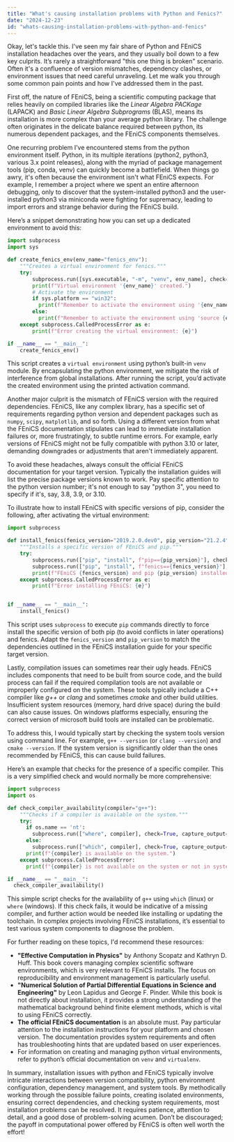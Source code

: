 ```yaml
---
title: "What's causing installation problems with Python and Fenics?"
date: "2024-12-23"
id: "whats-causing-installation-problems-with-python-and-fenics"
---
```


Okay, let's tackle this. I've seen my fair share of Python and FEniCS installation headaches over the years, and they usually boil down to a few key culprits. It’s rarely a straightforward "this one thing is broken" scenario. Often it's a confluence of version mismatches, dependency clashes, or environment issues that need careful unraveling. Let me walk you through some common pain points and how I've addressed them in the past.

First off, the nature of FEniCS, being a scientific computing package that relies heavily on compiled libraries like the *Linear Algebra PACKage* (LAPACK) and *Basic Linear Algebra Subprograms* (BLAS), means its installation is more complex than your average python library. The challenge often originates in the delicate balance required between python, its numerous dependent packages, and the FEniCS components themselves.

One recurring problem I’ve encountered stems from the python environment itself. Python, in its multiple iterations (python2, python3, various 3.x point releases), along with the myriad of package management tools (pip, conda, venv) can quickly become a battlefield. When things go awry, it's often because the environment isn't what FEniCS expects. For example, I remember a project where we spent an entire afternoon debugging, only to discover that the system-installed python3 and the user-installed python3 via miniconda were fighting for supremacy, leading to import errors and strange behavior during the FEniCS build.

Here’s a snippet demonstrating how you can set up a dedicated environment to avoid this:

```python
import subprocess
import sys

def create_fenics_env(env_name="fenics_env"):
    """Creates a virtual environment for fenics."""
    try:
        subprocess.run([sys.executable, "-m", "venv", env_name], check=True)
        print(f"Virtual environment '{env_name}' created.")
        # Activate the environment
        if sys.platform == "win32":
          print(f"Remember to activate the environment using '{env_name}\\Scripts\\activate'")
        else:
          print(f"Remember to activate the environment using 'source {env_name}/bin/activate'")
    except subprocess.CalledProcessError as e:
        print(f"Error creating the virtual environment: {e}")

if __name__ == "__main__":
    create_fenics_env()
```

This script creates a `virtual environment` using python’s built-in `venv` module. By encapsulating the python environment, we mitigate the risk of interference from global installations. After running the script, you’d activate the created environment using the printed activation command.

Another major culprit is the mismatch of FEniCS version with the required dependencies. FEniCS, like any complex library, has a specific set of requirements regarding python version and dependent packages such as `numpy`, `scipy`, `matplotlib`, and so forth. Using a different version from what the FEniCS documentation stipulates can lead to immediate installation failures or, more frustratingly, to subtle runtime errors. For example, early versions of FEniCS might not be fully compatible with python 3.10 or later, demanding downgrades or adjustments that aren't immediately apparent.

To avoid these headaches, always consult the official FEniCS documentation for your target version. Typically the installation guides will list the precise package versions known to work. Pay specific attention to the python version number; it's not enough to say "python 3", you need to specify if it's, say, 3.8, 3.9, or 3.10.

To illustrate how to install FEniCS with specific versions of pip, consider the following, after activating the virtual environment:

```python
import subprocess

def install_fenics(fenics_version="2019.2.0.dev0", pip_version="21.2.4"):
    """Installs a specific version of FEniCS and pip."""
    try:
        subprocess.run(["pip", "install", f"pip=={pip_version}"], check=True)
        subprocess.run(["pip", "install", f"fenics=={fenics_version}"], check=True)
        print(f"FEniCS {fenics_version} and pip {pip_version} installed successfully.")
    except subprocess.CalledProcessError as e:
        print(f"Error installing FEniCS: {e}")


if __name__ == "__main__":
    install_fenics()
```

This script uses `subprocess` to execute `pip` commands directly to force install the specific version of both pip (to avoid conflicts in later operations) and fenics. Adapt the `fenics_version` and `pip_version` to match the dependencies outlined in the FEniCS installation guide for your specific target version.

Lastly, compilation issues can sometimes rear their ugly heads. FEniCS includes components that need to be built from source code, and the build process can fail if the required compilation tools are not available or improperly configured on the system. These tools typically include a C++ compiler like *g++* or *clang* and sometimes *cmake* and other build utilities. Insufficient system resources (memory, hard drive space) during the build can also cause issues. On windows platforms especially, ensuring the correct version of microsoft build tools are installed can be problematic.

To address this, I would typically start by checking the system tools version using command line. For example, `g++ --version` (or `clang --version`) and `cmake --version`. If the system version is significantly older than the ones recommended by FEniCS, this can cause build failures.

Here’s an example that checks for the presence of a specific compiler. This is a very simplified check and would normally be more comprehensive:

```python
import subprocess
import os

def check_compiler_availability(compiler="g++"):
    """Checks if a compiler is available on the system."""
    try:
      if os.name == 'nt':
        subprocess.run(["where", compiler], check=True, capture_output=True) # for windows
      else:
        subprocess.run(["which", compiler], check=True, capture_output=True)
      print(f"{compiler} is available on the system.")
    except subprocess.CalledProcessError:
      print(f"{compiler} is not available on the system or not in system path.")

if __name__ == "__main__":
  check_compiler_availability()
```

This simple script checks for the availability of `g++` using `which` (linux) or `where` (windows). If this check fails, it would be indicative of a missing compiler, and further action would be needed like installing or updating the toolchain. In complex projects involving FEniCS installations, it’s essential to test various system components to diagnose the problem.

For further reading on these topics, I'd recommend these resources:

*   **"Effective Computation in Physics"** by Anthony Scopatz and Kathryn D. Huff. This book covers managing complex scientific software environments, which is very relevant to FEniCS installs. The focus on reproducibility and environment management is particularly useful.
*   **"Numerical Solution of Partial Differential Equations in Science and Engineering"** by Leon Lapidus and George F. Pinder. While this book is not directly about installation, it provides a strong understanding of the mathematical background behind finite element methods, which is vital to using FEniCS correctly.
*   **The official FEniCS documentation** is an absolute must. Pay particular attention to the installation instructions for your platform and chosen version. The documentation provides system requirements and often has troubleshooting hints that are updated based on user experiences.
*   For information on creating and managing python virtual environments, refer to python’s official documentation on `venv` and `virtualenv`.

In summary, installation issues with python and FEniCS typically involve intricate interactions between version compatibility, python environment configuration, dependency management, and system tools. By methodically working through the possible failure points, creating isolated environments, ensuring correct dependencies, and checking system requirements, most installation problems can be resolved. It requires patience, attention to detail, and a good dose of problem-solving acumen. Don’t be discouraged; the payoff in computational power offered by FEniCS is often well worth the effort!
